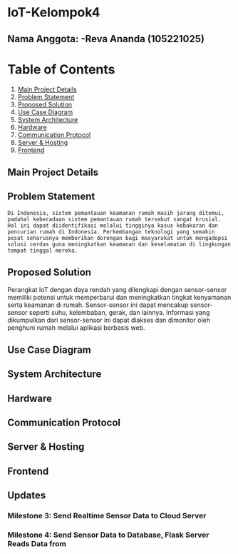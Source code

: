 # IoT-Kelompok4
Nama Anggota:
-Reva Ananda (105221025)
-



# Table of Contents
1. [Main Project Details](#main-project-details)
2. [Problem Statement](#problem-statement)
3. [Proposed Solution](#proposed-solution)
4. [Use Case Diagram](#use-case-diagram)
5. [System Architecture](#system-architecture)
6. [Hardware](#hardware)
7. [Communication Protocol](#communication-protocol)
8. [Server & Hosting](#server--hosting)
9. [Frontend](#frontend)


## Main Project Details
<!-- Your main project details here -->

## Problem Statement
    Di Indonesia, sistem pemantauan keamanan rumah masih jarang ditemui, padahal keberadaan sistem pemantauan rumah tersebut sangat krusial. Hal ini dapat diidentifikasi melalui tingginya kasus kebakaran dan pencurian rumah di Indonesia. Perkembangan teknologi yang semakin pesat seharusnya memberikan dorongan bagi masyarakat untuk mengadopsi solusi cerdas guna meningkatkan keamanan dan keselamatan di lingkungan tempat tinggal mereka.
    
## Proposed Solution
  Perangkat IoT dengan daya rendah yang dilengkapi dengan sensor-sensor memiliki potensi untuk memperbarui dan meningkatkan tingkat kenyamanan serta keamanan di rumah. Sensor-sensor ini dapat mencakup sensor-sensor seperti suhu, kelembaban, gerak, dan lainnya. Informasi yang dikumpulkan dari sensor-sensor ini dapat diakses dan dimonitor oleh penghuni rumah melalui aplikasi berbasis web.  
  

## Use Case Diagram
<!-- Your use case diagram here -->

## System Architecture
<!-- Your system architecture details here -->

## Hardware
<!-- Details about the hardware used in the project -->

## Communication Protocol
<!-- Details about the communication protocol used -->

## Server & Hosting
<!-- Information about the server and hosting details -->

## Frontend
<!-- Details about the frontend of the project -->

## Updates
<!-- Details about project updates -->

### Milestone 3: Send Realtime Sensor Data to Cloud Server
<!-- Details about Milestone 3 -->

### Milestone 4: Send Sensor Data to Database, Flask Server Reads Data from
